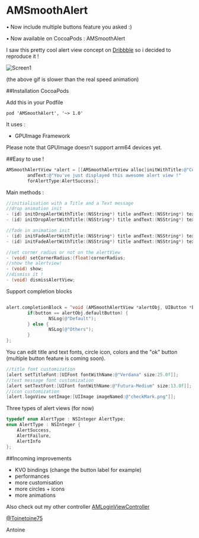 AMSmoothAlert
==================
• Now include multiple buttons feature you asked :)

• Now available on CocoaPods : AMSmoothAlert


I saw this pretty cool alert view concept on [Dribbble](https://dribbble.com/shots/1523277-Success-Popup-for-Handybook-New-App-GIF?list=users&offset=0) so i decided to reproduce it !

![Screen1](https://raw.githubusercontent.com/mtonio91/AMSmoothAlert/master/screenCapture.gif)

(the above gif is slower than the real speed animation)

##Installation CocoaPods

Add this in your Podfile
```
pod 'AMSmoothAlert', '~> 1.0'
```
It uses : 
- GPUImage Framework


Please note that GPUImage doesn't support arm64 devices yet.

##Easy to use !
```objective-c
AMSmoothAlertView *alert = [[AMSmoothAlertView alloc]initWithTitle:@"Congrats !" 
        andText:@"You've just displayed this awesome alert view !" 
        forAlertType:AlertSuccess];
```


Main methods :

```objective-c
//initialisation with a Title and a Text message
//drop animation init
- (id) initDropAlertWithTitle:(NSString*) title andText:(NSString*) text andCancelButton: BOOL)hasCancelButton forAlertType:(AlertType) type;
- (id) initDropAlertWithTitle:(NSString*) title andText:(NSString*) text andCancelButton:(BOOL)hasCancelButton forAlertType:(AlertType) type andColor:(UIColor*) color;

//fade in animation init
- (id) initFadeAlertWithTitle:(NSString*) title andText:(NSString*) text andCancelButton:(BOOL)hasCancelButton forAlertType:(AlertType) type;
- (id) initFadeAlertWithTitle:(NSString*) title andText:(NSString*) text andCancelButton:(BOOL)hasCancelButton forAlertType:(AlertType) type andColor:(UIColor*) color;

//set corner radius or not on the alertView
- (void) setCornerRadius:(float)cornerRadius;
//show the alertview!
- (void) show;
//dismiss it !
- (void) dismissAlertView;

```
Support completion blocks
```objective-c

alert.completionBlock = ^void (AMSmoothAlertView *alertObj, UIButton *button) {
        if(button == alertObj.defaultButton) {
                NSLog(@"Default");
        } else {
                NSLog(@"Others");
        }
};

```

You can edit title and text fonts, circle icon, colors and the "ok" button (multiple button feature is coming soon).
```objective-c
//title font customization
[alert setTitleFont:[UIFont fontWithName:@"Verdana" size:25.0f]];
//text message font customization
[alert setTextFont:[UIFont fontWithName:@"Futura-Medium" size:13.0f]];
//icon customization
[alert.logoView setImage:[UIImage imageNamed:@"checkMark.png"]];

```

Three types of alert views (for now)
```objective-c
typedef enum AlertType : NSInteger AlertType;
enum AlertType : NSInteger {
    AlertSuccess,
    AlertFailure,
    AlertInfo
};
```


##Incoming improvements

- KVO bindings (change the button label for example) 
- performances
- more customisation
- more circles + icons
- more animations


Also check out my other controller [AMLoginViewController](https://github.com/mtonio91/AMLoginViewController)

[@Toinetoine75](https://twitter.com/Toinetoine75)

Antoine
